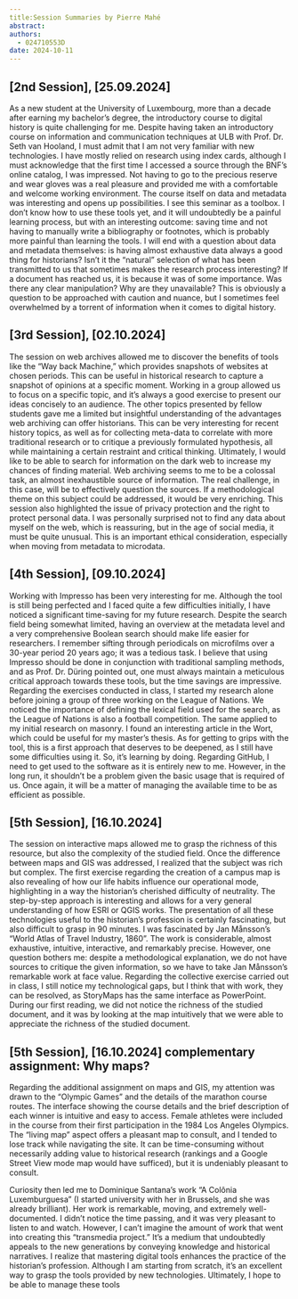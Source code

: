 ```yaml
---
title:Session Summaries by Pierre Mahé
abstract:
authors:
  - 024710553D
date: 2024-10-11
---
```


## [2nd Session], [25.09.2024]
<!--one to two paragraphs of text summarizing the session-->

As a new student at the University of Luxembourg, more than a decade after earning my bachelor’s degree, the introductory course to digital history is quite challenging for me. Despite having taken an introductory course on information and communication techniques at ULB with Prof. Dr. Seth van Hooland, I must admit that I am not very familiar with new technologies. I have mostly relied on research using index cards, although I must acknowledge that the first time I accessed a source through the BNF’s online catalog, I was impressed. Not having to go to the precious reserve and wear gloves was a real pleasure and provided me with a comfortable and welcome working environment. The course itself on data and metadata was interesting and opens up possibilities. I see this seminar as a toolbox. I don’t know how to use these tools yet, and it will undoubtedly be a painful learning process, but with an interesting outcome: saving time and not having to manually write a bibliography or footnotes, which is probably more painful than learning the tools.
I will end with a question about data and metadata themselves: is having almost exhaustive data always a good thing for historians? Isn’t it the “natural” selection of what has been transmitted to us that sometimes makes the research process interesting? If a document has reached us, it is because it was of some importance. Was there any clear manipulation? Why are they unavailable? This is obviously a question to be approached with caution and nuance, but I sometimes feel overwhelmed by a torrent of information when it comes to digital history.

<!-- create such a section for each weekly summary-->

## [3rd Session], [02.10.2024]

The session on web archives allowed me to discover the benefits of tools like the “Way back Machine,” which provides snapshots of websites at chosen periods. This can be useful in historical research to capture a snapshot of opinions at a specific moment. Working in a group allowed us to focus on a specific topic, and it’s always a good exercise to present our ideas concisely to an audience. The other topics presented by fellow students gave me a limited but insightful understanding of the advantages web archiving can offer historians. This can be very interesting for recent history topics, as well as for collecting meta-data to correlate with more traditional research or to critique a previously formulated hypothesis, all while maintaining a certain restraint and critical thinking.
Ultimately, I would like to be able to search for information on the dark web to increase my chances of finding material. Web archiving seems to me to be a colossal task, an almost inexhaustible source of information. The real challenge, in this case, will be to effectively question the sources. If a methodological theme on this subject could be addressed, it would be very enriching.
This session also highlighted the issue of privacy protection and the right to protect personal data. I was personally surprised not to find any data about myself on the web, which is reassuring, but in the age of social media, it must be quite unusual. This is an important ethical consideration, especially when moving from metadata to microdata.

## [4th Session], [09.10.2024]

Working with Impresso has been very interesting for me. Although the tool is still being perfected and I faced quite a few difficulties initially, I have noticed a significant time-saving for my future research. Despite the search field being somewhat limited, having an overview at the metadata level and a very comprehensive Boolean search should make life easier for researchers. I remember sifting through periodicals on microfilms over a 30-year period 20 years ago; it was a tedious task. I believe that using Impresso should be done in conjunction with traditional sampling methods, and as Prof. Dr. Düring pointed out, one must always maintain a meticulous critical approach towards these tools, but the time savings are impressive.
Regarding the exercises conducted in class, I started my research alone before joining a group of three working on the League of Nations. We noticed the importance of defining the lexical field used for the search, as the League of Nations is also a football competition. The same applied to my initial research on masonry. I found an interesting article in the Wort, which could be useful for my master’s thesis. As for getting to grips with the tool, this is a first approach that deserves to be deepened, as I still have some difficulties using it. So, it’s learning by doing.
Regarding GitHub, I need to get used to the software as it is entirely new to me. However, in the long run, it shouldn’t be a problem given the basic usage that is required of us. Once again, it will be a matter of managing the available time to be as efficient as possible.

## [5th Session], [16.10.2024]

The session on interactive maps allowed me to grasp the richness of this resource, but also the complexity of the studied field. Once the difference between maps and GIS was addressed, I realized that the subject was rich but complex. The first exercise regarding the creation of a campus map is also revealing of how our life habits influence our operational mode, highlighting in a way the historian’s cherished difficulty of neutrality. The step-by-step approach is interesting and allows for a very general understanding of how ESRI or QGIS works.
The presentation of all these technologies useful to the historian’s profession is certainly fascinating, but also difficult to grasp in 90 minutes. I was fascinated by Jan Månsson’s “World Atlas of Travel Industry, 1860”. The work is considerable, almost exhaustive, intuitive, interactive, and remarkably precise. However, one question bothers me: despite a methodological explanation, we do not have sources to critique the given information, so we have to take Jan Månsson’s remarkable work at face value. Regarding the collective exercise carried out in class, I still notice my technological gaps, but I think that with work, they can be resolved, as StoryMaps has the same interface as PowerPoint. During our first reading, we did not notice the richness of the studied document, and it was by looking at the map intuitively that we were able to appreciate the richness of the studied document.


## [5th Session], [16.10.2024] complementary assignment: Why maps?

Regarding the additional assignment on maps and GIS, my attention was drawn to the “Olympic Games” and the details of the marathon course routes. The interface showing the course details and the brief description of each winner is intuitive and easy to access. Female athletes were included in the course from their first participation in the 1984 Los Angeles Olympics. The “living map” aspect offers a pleasant map to consult, and I tended to lose track while navigating the site. It can be time-consuming without necessarily adding value to historical research (rankings and a Google Street View mode map would have sufficed), but it is undeniably pleasant to consult.

Curiosity then led me to Dominique Santana’s work “A Colônia Luxemburguesa” (I started university with her in Brussels, and she was already brilliant). Her work is remarkable, moving, and extremely well-documented. I didn’t notice the time passing, and it was very pleasant to listen to and watch. However, I can’t imagine the amount of work that went into creating this “transmedia project.” It’s a medium that undoubtedly appeals to the new generations by conveying knowledge and historical narratives. I realize that mastering digital tools enhances the practice of the historian’s profession. Although I am starting from scratch, it’s an excellent way to grasp the tools provided by new technologies. Ultimately, I hope to be able to manage these tools
